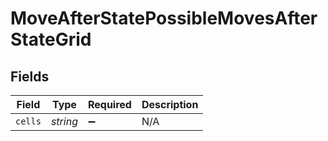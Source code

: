# MoveAfterStatePossibleMovesAfterStateGrid


## Fields

| Field              | Type               | Required           | Description        |
| ------------------ | ------------------ | ------------------ | ------------------ |
| `cells`            | *string*           | :heavy_minus_sign: | N/A                |